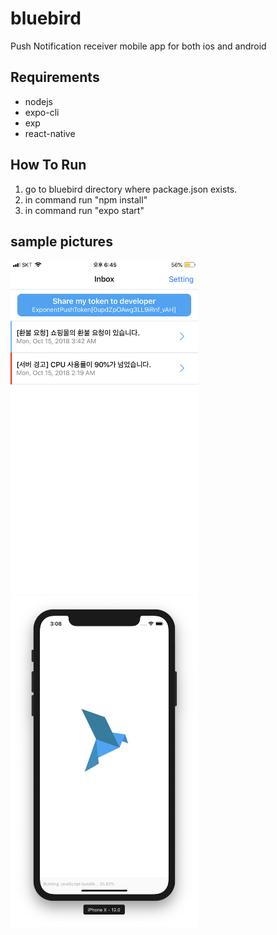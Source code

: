 # bluebird
Push Notification receiver mobile app for both ios and android

## Requirements
- nodejs
- expo-cli
- exp
- react-native

## How To Run
1. go to bluebird directory where package.json exists.
2. in command run "npm install"
3. in command run "expo start"


## sample pictures
<img src="./sample1.png" width="300" style="border-width: 1px; border-color: #bbb"/> <img src="./sample2.png" width="300" />
